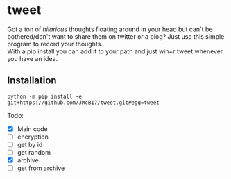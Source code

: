 # tweet
Got a ton of *hilarious* thoughts floating around in your head but can't be bothered/don't want to share them on twitter or a blog? Just use this simple program to record your thoughts.    
With a pip install you can add it to your path and just win+r tweet whenever you have an idea.

## Installation
`python -m pip install -e git+https://github.com/JMcB17/tweet.git#egg=tweet`

Todo:
- [x] Main code
- [ ] encryption
- [ ] get by id
- [ ] get random
- [x] archive
- [ ] get from archive
